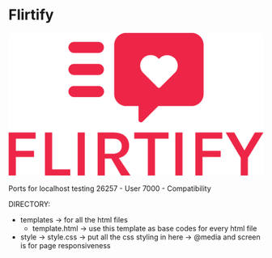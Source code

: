 # Flirtify

![Flirtify Logo](https://github.com/darylcwx/Flirtify/blob/main/static/flirtify.png)

Ports for localhost testing
26257 - User
7000 - Compatibility


DIRECTORY:

-   templates -> for all the html files
    -   template.html -> use this template as base codes for every html file
-   style -> style.css -> put all the css styling in here
    -> @media and screen is for page responsiveness
